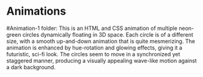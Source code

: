 # Animations
 
#Animation-1 folder:
This is an HTML and CSS animation of multiple neon-green circles dynamically floating in 3D space. Each circle is of a different size, with a smooth up-and-down animation that is quite mesmerizing. The animation is enhanced by hue-rotation and glowing effects, giving it a futuristic, sci-fi look. The circles seem to move in a synchronized yet staggered manner, producing a visually appealing wave-like motion against a dark background.
